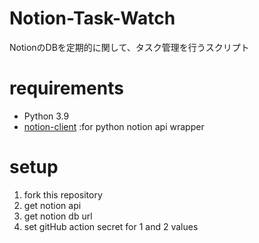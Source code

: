 # Notion-Task-Watch

NotionのDBを定期的に関して、タスク管理を行うスクリプト

# requirements
* Python 3.9
* [notion-client](https://github.com/ramnes/notion-sdk-py) :for python notion api wrapper

# setup
1. fork this repository
2. get notion api
3. get notion db url
4. set gitHub action secret for 1 and 2 values